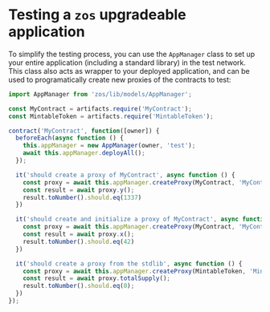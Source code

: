 # Testing a `zos` upgradeable application

To simplify the testing process, you can use the `AppManager` class to set up your entire application (including a standard library) in the test network. This class also acts as wrapper to your deployed application, and can be used to programatically create new proxies of the contracts to test:

```js
import AppManager from 'zos/lib/models/AppManager';

const MyContract = artifacts.require('MyContract');
const MintableToken = artifacts.require('MintableToken');

contract('MyContract', function([owner]) {
  beforeEach(async function () {
    this.appManager = new AppManager(owner, 'test');
    await this.appManager.deployAll();
  });

  it('should create a proxy of MyContract', async function () {
    const proxy = await this.appManager.createProxy(MyContract, 'MyContract');
    const result = await proxy.y();
    result.toNumber().should.eq(1337)
  })

  it('should create and initialize a proxy of MyContract', async function () {
    const proxy = await this.appManager.createProxy(MyContract, 'MyContract', 'initialize', [42]);
    const result = await proxy.x();
    result.toNumber().should.eq(42)
  })

  it('should create a proxy from the stdlib', async function () {
    const proxy = await this.appManager.createProxy(MintableToken, 'MintableToken');
    const result = await proxy.totalSupply();
    result.toNumber().should.eq(0);
  })
});
```

